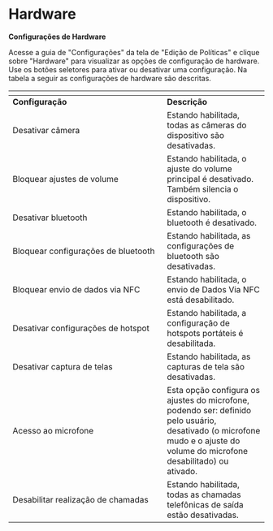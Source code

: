 # Hardware

**Configurações de Hardware**

Acesse a guia de "Configurações" da tela de "Edição de Políticas" e clique sobre "Hardware" para visualizar as opções de configuração de hardware. Use os botões seletores para ativar ou desativar uma configuração. Na tabela a seguir as configurações de hardware são descritas.

<table data-header-hidden><thead><tr><th width="288"></th><th></th></tr></thead><tbody><tr><td><strong>Configuração</strong></td><td><strong>Descrição</strong></td></tr><tr><td>Desativar câmera</td><td>Estando habilitada, todas as câmeras do dispositivo são desativadas.</td></tr><tr><td>Bloquear ajustes de volume</td><td>Estando habilitada, o ajuste do volume principal é desativado. Também silencia o dispositivo.</td></tr><tr><td>Desativar bluetooth</td><td>Estando habilitada, o bluetooth é desativado.</td></tr><tr><td>Bloquear configurações de bluetooth</td><td>Estando habilitada, as configurações de bluetooth são desativadas.</td></tr><tr><td>Bloquear envio de dados via NFC</td><td>Estando habilitada, o envio de Dados Via NFC está desabilitado.</td></tr><tr><td>Desativar configurações de hotspot</td><td>Estando habilitada, a configuração de hotspots portáteis é desabilitada.</td></tr><tr><td>Desativar captura de telas</td><td>Estando habilitada, as capturas de tela são desativadas.</td></tr><tr><td>Acesso ao microfone</td><td>Esta opção configura os ajustes do microfone, podendo ser: definido pelo usuário, desativado (o microfone mudo e o ajuste do volume do microfone desabilitado) ou ativado.</td></tr><tr><td>Desabilitar realização de chamadas</td><td>Estando habilitada, todas as chamadas telefônicas de saída estão desativadas.</td></tr></tbody></table>

